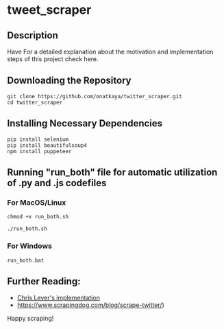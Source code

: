# tweet_scraper
## Description
Have 
For a detailed explanation about the motivation and implementation steps of this project check here.

## Downloading the Repository

```
git clone https://github.com/onatkaya/twitter_scraper.git
cd twitter_scraper
```

## Installing Necessary Dependencies

```
pip install selenium
pip install beautifulsoup4
npm install puppeteer
```

## Running "run_both" file for automatic utilization of .py and .js codefiles 
### For MacOS/Linux
```
chmod +x run_both.sh

./run_both.sh
```
### For Windows
```
run_both.bat
```


## Further Reading:
- [Chris Lever's implementation](https://github.com/sitebee/TwitterScraper)
- https://www.scrapingdog.com/blog/scrape-twitter/)

Happy scraping!
